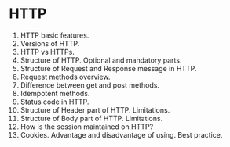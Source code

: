 # HTTP
1.	HTTP basic features.
2.	Versions of HTTP.
3.	HTTP vs HTTPs.
4.	Structure of HTTP. Optional and mandatory parts.
5.	Structure of Request and Response message in HTTP.
6.	Request methods overview.
7.	Difference between get and post methods.
8.	Idempotent methods.
9.	Status code in HTTP.
10.	Structure of Header part of HTTP. Limitations.
11.	Structure of Body part of HTTP. Limitations.
12.	How is the session maintained on HTTP?
13.	Cookies. Advantage and disadvantage of using. Best practice.
